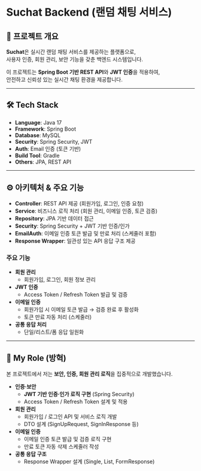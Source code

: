 # Suchat Backend (랜덤 채팅 서비스)

## 📌 프로젝트 개요
**Suchat**은 실시간 랜덤 채팅 서비스를 제공하는 플랫폼으로,  
사용자 인증, 회원 관리, 보안 기능을 갖춘 백엔드 시스템입니다.  

이 프로젝트는 **Spring Boot 기반 REST API**와 **JWT 인증**을 적용하여,  
안전하고 신뢰성 있는 실시간 채팅 환경을 제공합니다.

---

## 🛠 Tech Stack
- **Language**: Java 17
- **Framework**: Spring Boot
- **Database**: MySQL
- **Security**: Spring Security, JWT
- **Auth**: Email 인증 (토큰 기반)
- **Build Tool**: Gradle
- **Others**: JPA, REST API

---

## ⚙️ 아키텍처 & 주요 기능
- **Controller**: REST API 제공 (회원가입, 로그인, 인증 요청)  
- **Service**: 비즈니스 로직 처리 (회원 관리, 이메일 인증, 토큰 검증)  
- **Repository**: JPA 기반 데이터 접근  
- **Security**: Spring Security + JWT 기반 인증/인가  
- **EmailAuth**: 이메일 인증 토큰 발급 및 만료 처리 (스케줄러 포함)  
- **Response Wrapper**: 일관성 있는 API 응답 구조 제공  

### 주요 기능
- **회원 관리**
  - 회원가입, 로그인, 회원 정보 관리
- **JWT 인증**
  - Access Token / Refresh Token 발급 및 검증
- **이메일 인증**
  - 회원가입 시 이메일 토큰 발급 → 검증 완료 후 활성화
  - 토큰 만료 자동 처리 (스케줄러)
- **공통 응답 처리**
  - 단일/리스트/폼 응답 일원화

---

## 👤 My Role (방혁)
본 프로젝트에서 저는 **보안, 인증, 회원 관리 로직**을 집중적으로 개발했습니다.

- **인증·보안**
  - **JWT 기반 인증·인가 로직 구현** (Spring Security)  
  - Access Token / Refresh Token 설계 및 적용  
- **회원 관리**
  - 회원가입 / 로그인 API 및 서비스 로직 개발  
  - DTO 설계 (SignUpRequest, SignInResponse 등)  
- **이메일 인증**
  - 이메일 인증 토큰 발급 및 검증 로직 구현  
  - 만료 토큰 자동 삭제 스케줄러 작성  
- **공통 응답 구조**
  - Response Wrapper 설계 (Single, List, FormResponse)  
